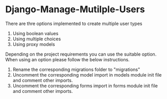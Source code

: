 # Django-Manage-Mutilple-Users

There are thre options implemented to create multiple user types
1. Using boolean values
2. Using multiple choices
3. Using proxy models

Depending on the project requirements you can use the suitable option. When using an option please follow the below instructions.
1. Rename the corresponding migrations folder to "migrations"
2. Uncomment the corresponding model import in models module init file and comment other imports.
3. Uncomment the corresponding forms import in forms module init file and comment other imports.
